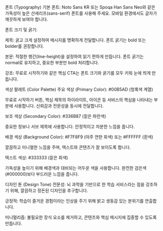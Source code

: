 폰트 (Typography)
기본 폰트: Noto Sans KR 또는 Spoqa Han Sans Neo와 같은 가독성이 높은 산세리프(sans-serif) 폰트를 사용해 주세요. 모바일 환경에서도 글자가 깨끗하게 보여야 합니다.

폰트 크기 및 굵기:

제목: 굵고 크게 설정하여 메시지를 명확하게 전달합니다. 폰트 굵기는 bold 또는 bolder를 권장합니다.

본문: 적절한 행간(line-height)을 설정하여 읽기 편하게 만듭니다. 폰트 굵기는 normal로 유지하고, 중요한 부분만 bold 처리합니다.

강조: 무료로 시작하기와 같은 핵심 CTA는 폰트 크기와 굵기를 모두 키워 눈에 띄게 만듭니다.

색상 팔레트 (Color Palette)
주요 색상 (Primary Color): #00B5AD (청록색 계열)

무료로 시작하기 버튼, 핵심 제목의 하이라이트, 아이콘 등 서비스의 핵심을 나타내는 부분에 사용합니다. 신뢰감과 전문성을 동시에 전달합니다.

보조 색상 (Secondary Color): #336B87 (짙은 파란색)

중요한 정보나 서브 제목에 사용합니다. 안정적이고 차분한 느낌을 줍니다.

배경 색상 (Background Color): #F7F8F9 (아주 연한 회색) 또는 #FFFFFF (흰색)

깔끔하고 미니멀한 느낌을 주며, 텍스트와 콘텐츠가 잘 보이도록 합니다.

텍스트 색상: #333333 (짙은 회색)

가독성을 높이기 위해 배경색과 대비되는 어두운 색을 사용합니다. 완전한 검은색(#000000)보다 부드러운 느낌을 줍니다.

디자인 톤 (Design Tone)
전문성: 뇌 과학을 기반으로 한 학습 서비스라는 점을 강조하기 위해, 깔끔하고 정돈된 디자인을 추구합니다.

긍정적: 학습이 즐거운 경험이라는 인상을 주기 위해 밝고 생동감 있는 분위기를 연출합니다.

미니멀리즘: 불필요한 장식 요소를 제거하고, 콘텐츠와 핵심 메시지에 집중할 수 있도록 만듭니다.